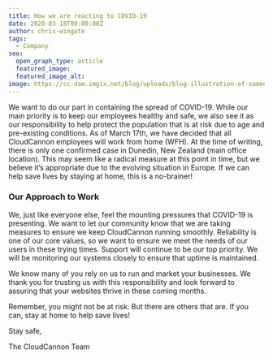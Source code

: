 ```yaml
---
title: How we are reacting to COVID-19
date: 2020-03-18T00:00:00Z
author: chris-wingate
tags:
  - Company
seo:
  open_graph_type: article
  featured_image:
  featured_image_alt:
image: https://cc-dam.imgix.net/blog/uploads/blog-illustration-of-someone-fighting-vrisu.jpg
---
```


We want to do our part in containing the spread of COVID-19. While our main priority is to keep our employees healthy and safe, we also see it as our responsibility to help protect the population that is at risk due to age and pre-existing conditions. As of March 17th, we have decided that all CloudCannon employees will work from home (WFH). At the time of writing, there is only one confirmed case in Dunedin, New Zealand (main office location). This may seem like a radical measure at this point in time, but we believe it’s appropriate due to the evolving situation in Europe. If we can help save lives by staying at home, this is a no-brainer\!

### Our Approach to Work

We, just like everyone else, feel the mounting pressures that COVID-19 is presenting. We want to let our community know that we are taking measures to ensure we keep CloudCannon running smoothly. Reliability is one of our core values, so we want to ensure we meet the needs of our users in these trying times. Support will continue to be our top priority. We will be monitoring our systems closely to ensure that uptime is maintained.

We know many of you rely on us to run and market your businesses. We thank you for trusting us with this responsibility and look forward to assuring that your websites thrive in these coming months.

Remember, you might not be at risk. But there are others that are. If you can, stay at home to help save lives\!

Stay safe,

The CloudCannon Team